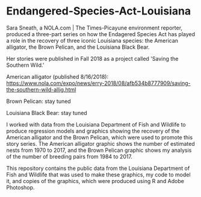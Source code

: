 # Endangered-Species-Act-Louisiana
Sara Sneath, a NOLA.com | The Times-Picayune environment reporter, produced a three-part series on how the Endagered Species Act has played a role in the recovery of three iconic Louisiana species: the American alligator, the Brown Pelican, and the Louisiana Black Bear.

Her stories were published in Fall 2018 as a project called 'Saving the Southern Wild.'

American alligator (published 8/16/2018): https://www.nola.com/expo/news/erry-2018/08/afb534b8777909/saving-the-southern-wild-allig.html

Brown Pelican: stay tuned

Louisiana Black Bear: stay tuned

I worked with data from the Louisiana Department of Fish and Wildlife to produce regression models and graphics showing the recovery of the American alligator and the Brown Pelican, which were used to promote this story series. The American alligator graphic shows the number of estimated nests from 1970 to 2017, and the Brown Pelican graphic shows my analysis of the number of breeding pairs from 1984 to 2017.

This repository contains the public data from the Louisiana Department of Fish and Wildlife that was used to make these graphics, my code to model it, and copies of the graphics, which were produced using R and Adobe Photoshop.
